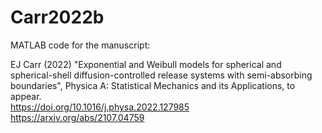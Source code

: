 # Carr2022b

MATLAB code for the manuscript:

EJ Carr (2022) "Exponential and Weibull models for spherical and spherical-shell diffusion-controlled release systems with semi-absorbing boundaries", Physica A: Statistical Mechanics and its Applications, to appear. <br>
https://doi.org/10.1016/j.physa.2022.127985
https://arxiv.org/abs/2107.04759
